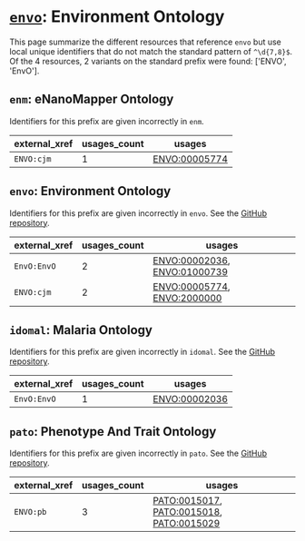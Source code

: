 # [`envo`](https://bioregistry.io/envo): Environment Ontology

This page summarize the different resources that reference `envo`
but use local unique identifiers that do not match the standard pattern of
`^\d{7,8}$`. Of the 4 resources,
2 variants on the standard prefix were found: ['ENVO', 'EnvO'].

## `enm`: eNanoMapper Ontology

Identifiers for this prefix are given incorrectly in `enm`.

| external_xref   |   usages_count | usages                                                        |
|-----------------|----------------|---------------------------------------------------------------|
| `ENVO:cjm`      |              1 | [ENVO:00005774](http://purl.obolibrary.org/obo/ENVO_00005774) |

## `envo`: Environment Ontology

Identifiers for this prefix are given incorrectly in `envo`. See the [GitHub repository](https://github.com/EnvironmentOntology/envo).

| external_xref   |   usages_count | usages                                                                                                                       |
|-----------------|----------------|------------------------------------------------------------------------------------------------------------------------------|
| `EnvO:EnvO`     |              2 | [ENVO:00002036](http://purl.obolibrary.org/obo/ENVO_00002036), [ENVO:01000739](http://purl.obolibrary.org/obo/ENVO_01000739) |
| `ENVO:cjm`      |              2 | [ENVO:00005774](http://purl.obolibrary.org/obo/ENVO_00005774), [ENVO:2000000](http://purl.obolibrary.org/obo/ENVO_2000000)   |

## `idomal`: Malaria Ontology

Identifiers for this prefix are given incorrectly in `idomal`. See the [GitHub repository](https://github.com/VEuPathDB-ontology/IDOMAL).

| external_xref   |   usages_count | usages                                                        |
|-----------------|----------------|---------------------------------------------------------------|
| `EnvO:EnvO`     |              1 | [ENVO:00002036](http://purl.obolibrary.org/obo/ENVO_00002036) |

## `pato`: Phenotype And Trait Ontology

Identifiers for this prefix are given incorrectly in `pato`. See the [GitHub repository](https://github.com/pato-ontology/pato).

| external_xref   |   usages_count | usages                                                                                                                                                                                |
|-----------------|----------------|---------------------------------------------------------------------------------------------------------------------------------------------------------------------------------------|
| `ENVO:pb`       |              3 | [PATO:0015017](http://purl.obolibrary.org/obo/PATO_0015017), [PATO:0015018](http://purl.obolibrary.org/obo/PATO_0015018), [PATO:0015029](http://purl.obolibrary.org/obo/PATO_0015029) |

